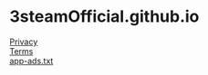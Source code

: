 # 3steamOfficial.github.io

[Privacy](https://3steamOfficial.github.io/privacy.html)  
[Terms](https://3steamOfficial.github.io/terms.html)  
[app-ads.txt](https://3steamOfficial.github.io/app-ads.txt)  

